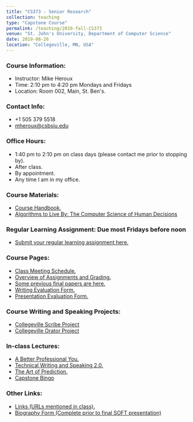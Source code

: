 ```yaml
---
title: "CS373 - Senior Research"
collection: teaching
type: "Capstone Course"
permalink: /teaching/2019-fall-CS373
venue: "St. John's University, Department of Computer Science"
date: 2019-08-26
location: "Collegeville, MN, USA"
---
```


### Course Information:
- Instructor: Mike Heroux
- Time: 2:10 pm to 4:20 pm Mondays and Fridays
- Location: Room 002, Main, St. Ben's.

### Contact Info:
- +1 505 379 5518
- <mheroux@csbsju.edu>

### Office Hours:
- 1:40 pm to 2:10 pm on class days (please contact me prior to stopping by).
- After class.
- By appointment.
- Any time I am in my office.

### Course Materials:
- [Course Handbook.](https://maherou.github.io/files/CS373/CSCI373CourseHandbookSixteenthEdition.pdf)
- [Algorithms to Live By: The Computer Science of Human Decisions](http://algorithmstoliveby.com)

### Regular Learning Assignment: Due most Fridays before noon
- [Submit your regular learning assignment here.](https://forms.gle/w6gNm4K1CKypXk688)

### Course Pages:
- [Class Meeting Schedule.](https://maherou.github.io/files/CS373/2019-Fall-Class-Meeting-Schedule)
- [Overview of Assignments and Grading.](https://maherou.github.io/files/CS373/Overview-of-Assignments-and-Grading)
- [Some previous final papers are here.](https://maherou.github.io/files/CS373/SamplePapers/SOTFPaperList)
- [Writing Evaluation Form.](https://maherou.github.io/files/CS373/CS373-Writing-Evaluation-Form)
- [Presentation Evaluation Form.](https://maherou.github.io/files/CS373/CS373-Presentation-Evaluation-Form)

### Course Writing and Speaking Projects:
- [Collegeville Scribe Project](https://collegeville.github.io/Scribe)
- [Collegeville Orator Project](https://collegeville.github.io/Orator)

### In-class Lectures:
- [A Better Professional You.](https://maherou.github.io/files/CS373/BetterYou.pdf)
- [Technical Writing and Speaking 2.0.](https://maherou.github.io/files/CS373/TechWritingSpeaking2.0.pdf)
- [The Art of Prediction.](https://maherou.github.io/files/CS373/TheArtOfPrediction.pdf)
- [Capstone Bingo](https://maherou.github.io/files/CS373/Bingo/Capstone-Bingo)

### Other Links:
- [Links (URLs mentioned in class).](https://maherou.github.io/files/CS373/CS373-Links)
- [Biography Form (Complete prior to final SOFT presentation)](https://forms.gle/sNAL8dvA2o2K4WEx6)
